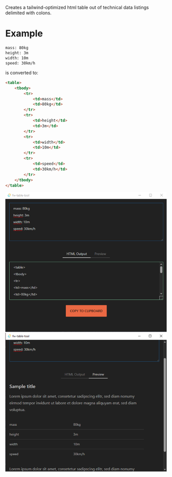 Creates a tailwind-optimized html table out of technical data listings delimited with colons.

# Example

```
mass: 80kg
height: 3m
width: 10m
speed: 30km/h
```

is converted to:

```html
<table>
	<tbody>
		<tr>
			<td>mass</td>
			<td>80kg</td>
		</tr>
		<tr>
			<td>height</td>
			<td>3m</td>
		</tr>
		<tr>
			<td>width</td>
			<td>10m</td>
		</tr>
		<tr>
			<td>speed</td>
			<td>30km/h</td>
		</tr>
	</tbody>
</table>
```

![App main](/assets/app_main.PNG)
![App preview](/assets/app_preview.PNG)
